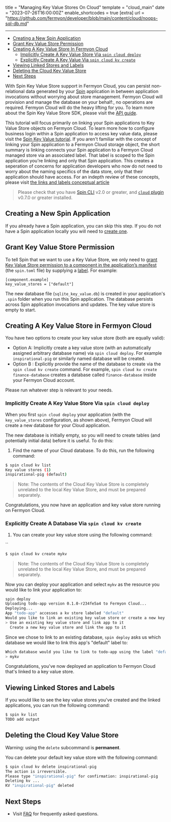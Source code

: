 title = "Managing Key Value Stores On Cloud"
template = "cloud_main"
date = "2023-07-26T16:00:00Z"
enable_shortcodes = true
[extra]
url = "https://github.com/fermyon/developer/blob/main/content/cloud/noops-sql-db.md"

---
- [Creating a New Spin Application](#creating-a-new-spin-application)
- [Grant Key Value Store Permission](#grant-key-value-store-permission)
- [Creating A Key Value Store In Fermyon Cloud](#creating-a-key-value-store-in-fermyon-cloud)
  - [Implicitly Create A Key Value Store Via `spin cloud deploy`](#implicitly-create-a-key-value-store-via-spin-cloud-deploy)
  - [Explicitly Create A Key Value Via `spin cloud kv create`](#explicitly-create-a-key-value-store-via-spin-cloud-kv-create)
- [Viewing Linked Stores and Labels](#viewing-linked-stores-and-labels)
- [Deleting the Cloud Key Value Store](#deleting-the-cloud-key-value-store)
- [Next Steps](#next-steps)

With Spin Key Value Store support in Fermyon Cloud, you can persist non-relational data generated by your [Spin](../spin/install.md) application in between application invocations without worrying about store management. Fermyon Cloud will provision and manage the database on your behalf:, no operations are required. Fermyon Cloud will do the heavy lifting for you. To learn more about the Spin Key Value Store SDK, please visit the [API guide](../spin/v2/kv-store-api-guide.md).

This tutorial will focus primarily on linking your Spin applications to Key Value Store objects on Fermyon Cloud. To learn more how to configure business login within a Spin application to access key value data, please visit the [Spin Key Value tutorial](../spin/v2/key-value-store-tutorial). If you aren't familiar with the concept of linking your Spin application to a Fermyon Cloud storage object, the short summary is linking connects your Spin application to a Fermyon Cloud managed store via an associated label. That label is scoped to the Spin application you're linking and only that Spin application. This creates a seperation of concerns for application developers who now do not need to worry about the naming specifics of the data store, only that their application should have access. For an indepth review of these concepts, please visit [the links and labels conceptual article](linking-applications-to-resources-using-labels.md)

> Please check that you have [Spin CLI](./cli-reference.md) v2.0 or greater, and [`cloud` plugin](https://github.com/fermyon/cloud-plugin) v0.7.0 or greater installed. 


## Creating a New Spin Application

If you already have a Spin application, you can skip this step. If you do not have a Spin application locally you will need to [create one](/spin/quickstart#create-your-first-application).

## Grant Key Value Store Permission

To tell Spin that we want to use a Key Value Store, we only need to [grant Key Value Store permission to a component in the application’s manifest](/spin/kv-store-api-guide#granting-key-value-store-permissions-to-components) (the `spin.toml` file) by supplying a [label](linking-applications-to-resources-using-labels.md). For example:

```
[component.example]
key_value_stores = ["default"]
```

The new database file (`sqlite_key_value.db`) is created in your application's `.spin` folder when you run this Spin application. The database persists across Spin application invocations and updates. The key value store is empty to start.

## Creating A Key Value Store in Fermyon Cloud

You have two options to create your key value store (both are equally valid):
* Option A: Implicitly create a key value store (with an automatically assigned arbitrary database name) via `spin cloud deploy`. For example `inspirational-pig` or similarly named database will be created.
* Option B : Explicitly provide the name of the database to create via the `spin cloud kv create` command. For example, `spin cloud kv create finance-database` creates a database called `finance-database` inside your Fermyon Cloud account.

Please run whatever step is relevant to your needs.

### Implicitly Create A Key Value Store Via `spin cloud deploy`

When you first `spin cloud deploy` your application (with the `key_value_stores` configuration, as shown above), Fermyon Cloud will create a new database for your Cloud application.

The new database is initially empty, so you will need to create tables (and potentially initial data) before it is useful.  To do this:

1. Find the name of your Cloud database. To do this, run the following command:

<!-- @selectiveCpy -->

```bash
$ spin cloud kv list
Key value stores (1)
inspirational-pig (default)
```

> Note: The contents of the Cloud Key Value Store is completely unrelated to the local Key Value Store, and must be prepared separately.

Congratulations, you now have an application and key value store running on Fermyon Cloud. 

### Explicitly Create A Database Via `spin cloud kv create`

1. You can create your key value store using the following command:

``<!-- @selectiveCpy -->

```bash
$ spin cloud kv create mykv
```

> Note: The contents of the Cloud Key Value Store is completely unrelated to the local Key Value Store, and must be prepared separately.

Now you can deploy your application and select `mykv` as the resource you would like to link your application to: 

```bash
spin deploy
Uploading todo-app version 0.1.0-r234fe5a4 to Fermyon Cloud...
Deploying...
App "todo-app" accesses a kv store labeled "default"
Would you like to link an existing key value store or create a new key value store?:
> Use an existing key value store and link app to it
  Create a new key value store and link the app to it
```

Since we chose to link to an existing database, `spin deploy` asks us which database we would like to link this app's "default" label to:

```bash
Which database would you like to link to todo-app using the label "default":
> mykv
```

Congratulations, you've now deployed an application to Fermyon Cloud that's linked to a key value store.

## Viewing Linked Stores and Labels

If you would like to see the key value stores you've created and the linked applications, you can run the following command:

<!-- @selectiveCpy -->

```bash
$ spin kv list
TODO add output
```

## Deleting the Cloud Key Value Store

Warning: using the `delete` subcommand is **permanent**. 

You can delete your default key value store with the following command:

<!-- @selectiveCpy -->

```bash
$ spin cloud kv delete inspirational-pig
The action is irreversible.
Please type "inspirational-pig" for confirmation: inspirational-pig
Deleting kv ...
KV "inspirational-pig" deleted
```

## Next Steps

* Visit [FAQ](/cloud/faq) for frequently asked questions.
